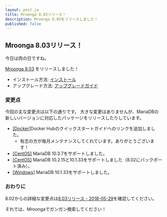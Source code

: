 ```yaml
---
layout: post.ja
title: Mroonga 8.03リリース！
description: Mroonga 8.03をリリースしました！
published: false
---
```


## Mroonga 8.03リリース！

今日は肉の日ですね。

[Mroonga 8.03](/ja/docs/news.html#release-8-03) をリリースしました！

* インストール方法: [インストール](/ja/docs/install.html)
* アップグレード方法: [アップグレードガイド](/ja/docs/upgrade.html)

### 変更点

今回の主な変更点は以下の通りです。
大きな変更はありませんが、MariaDBの新しいバージョンに対応したパッケージをリリースしたりしています。

* [\[Docker\]](/ja/docs/install/docker.html)Docker Hubのクイックスタートガイドへのリンクを追加しました。
  * 有志の方が毎月メンテナンスしてくれています。ありがとうございます！
* [\[CentOS\]](/ja/docs/install/centos.html) MariaDB 10.3.7をサポートしました。
* [\[CentOS\]](/ja/docs/install/centos.html) MariaDB 10.2.15と10.1.33をサポートしました（8.02にバックポート済み）。
* [\[Windows\]](/ja/docs/install/windows.html) MariaDB 10.1.33をサポートしました。

### おわりに

8.02からの詳細な変更点は[8.03リリース - 2018-05-29](/ja/docs/news.html#release-8-03)を確認してください。

それでは、Mroongaでガンガン検索してください！
